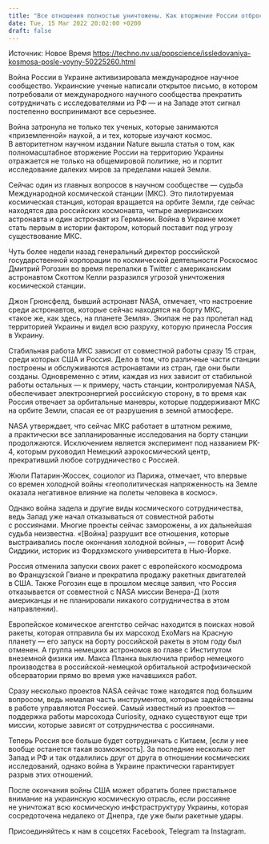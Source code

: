 ```yaml
---
title: "Все отношения полностью уничтожены. Как вторжение России отбросило человечество на несколько шагов назад в освоении космоса"
date: Tue, 15 Mar 2022 20:02:00 +0200
draft: false
---
```

Источник: Новое Время https://techno.nv.ua/popscience/issledovaniya-kosmosa-posle-voyny-50225260.html


Война России в Украине активизировала международное научное сообщество. Украинские ученые написали открытое письмо, в котором потребовали от международного научного сообщества прекратить сотрудничать с исследователями из РФ — и на Западе этот сигнал постепенно воспринимают все серьезнее.

Война затронула не только тех ученых, которые занимаются «приземленной» наукой, а и тех, которые изучают космос. В авторитетном научном издании Nature вышла статья о том, как полномасштабное вторжение России на территорию Украины отражается не только на общемировой политике, но и портит исследование далеких миров за пределами нашей Земли.

Сейчас один из главных вопросов в научном сообществе — судьба Международной космической станции (МКС). Это пилотируемая космическая станция, которая вращается на орбите Земли, где сейчас находятся два российских космонавта, четыре американских астронавта и один астронавт из Германии. Война в Украине может стать первым в истории фактором, который поставит под угрозу существование МКС.

Чуть более недели назад генеральный директор российской государственной корпорации по космической деятельности Роскосмос Дмитрий Рогозин во время перепалки в Twitter с американским астронавтом Скоттом Келли разразился угрозой уничтожения космической станции.

Джон Грюнсфелд, бывший астронавт NASA, отмечает, что настроение среди астронавтов, которые сейчас находятся на борту МКС, «такое же, как здесь, на планете Земля». Экипаж не раз пролетал над территорией Украины и видел всю разруху, которую принесла Россия в Украину.

Стабильная работа МКС зависит от совместной работы сразу 15 стран, среди которых США и Россия. Дело в том, что различные части станции построены и обслуживаются астронавтами из стран, где они были созданы. Одновременно с этим, каждая из них зависит от стабильной работы остальных — к примеру, часть станции, контролируемая NASA, обеспечивает электроэнергией российскую сторону, в то время как Россия отвечает за орбитальные маневры, которые поддерживают МКС на орбите Земли, спасая ее от разрушения в земной атмосфере.

NASA утверждает, что сейчас МКС работает в штатном режиме, а практически все запланированные исследования на борту станции продолжаются. Исключением является эксперимент под названием PK-4, которым руководил Немецкий аэрокосмический центр, прекративший любое сотрудничество с Россией.

Жюли Патарин-Жоссек, социолог из Парижа, отмечает, что впервые со времен холодной войны «геополитическая напряженность на Земле оказала негативное влияние на полеты человека в космос».

Однако война задела и другие виды космического сотрудничества, ведь Запад уже начал отказываться от совместной работы с россиянами. Многие проекты сейчас заморожены, а их дальнейшая судьба неизвестна. «[Война] разрушит все отношения, которые выстраивались после окончания холодной войны», — говорит Асиф Сиддики, историк из Фордхэмского университета в Нью-Йорке.

 Россия отменила запуски своих ракет с европейского космодрома во Французской Гвиане и прекратила продажу ракетных двигателей в США. Также Рогозин еще в прошлом месяце заявил, что Россия отказывается от совместной с NASA миссии Венера-Д (хотя американцы и не планировали никакого сотрудничества в этом направлении).

Европейское комическое агентство сейчас находится в поисках новой ракеты, которая отправила бы их марсоход ExoMars на Красную планету — его запуск на борту российской ракеты в этом году был отменен. А группа немецких астрономов во главе с Институтом внеземной физики им. Макса Планка выключила прибор немецкого производства в российской-немецкой орбитальной астрофизической обсерватории прямо во время уже начавшихся работ.

Сразу несколько проектов NASA сейчас тоже находятся под большим вопросом, ведь немалая часть инструментов, которые задействованы в работе управляются Россией. Самый известный из проектов — поддержка работы марсохода Curiosity, однако существуют еще три миссии, которые зависят от сотрудничества с россиянами.

Теперь Россия все больше будет сотрудничать с Китаем, [если у нее вообще останется такая возможность]. За последние несколько лет Запад и РФ и так отдалились друг от друга в отношении космических исследований, однако война в Украине практически гарантирует разрыв этих отношений.

После окончания войны США может обратить более пристальное внимание на украинскую космическую отрасль, если россияне не уничтожат всю космическую инфстраструктуру Украины, которая сосредоточена недалеко от Днепра, где уже были ракетные удары.

Присоединяйтесь к нам в соцсетях Facebook, Telegram та Instagram.
